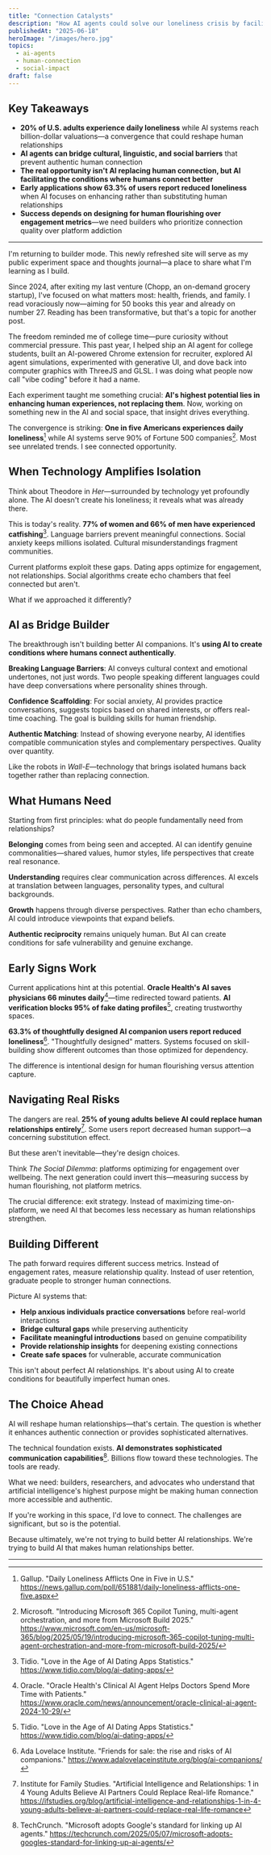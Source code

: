 ```yaml
---
title: "Connection Catalysts"
description: "How AI agents could solve our loneliness crisis by facilitating better human connections"
publishedAt: "2025-06-18"
heroImage: "/images/hero.jpg"
topics:
  - ai-agents
  - human-connection
  - social-impact
draft: false
---
```


## Key Takeaways

- **20% of U.S. adults experience daily loneliness** while AI systems reach billion-dollar valuations—a convergence that could reshape human relationships
- **AI agents can bridge cultural, linguistic, and social barriers** that prevent authentic human connection
- **The real opportunity isn't AI replacing human connection, but AI facilitating the conditions where humans connect better**
- **Early applications show 63.3% of users report reduced loneliness** when AI focuses on enhancing rather than substituting human relationships
- **Success depends on designing for human flourishing over engagement metrics**—we need builders who prioritize connection quality over platform addiction

---

I'm returning to builder mode. This newly refreshed site will serve as my public experiment space and thoughts journal—a place to share what I'm learning as I build.

Since 2024, after exiting my last venture (Chopp, an on-demand grocery startup), I've focused on what matters most: health, friends, and family. I read voraciously now—aiming for 50 books this year and already on number 27. Reading has been transformative, but that's a topic for another post.

The freedom reminded me of college time—pure curiosity without commercial pressure. This past year, I helped ship an AI agent for college students, built an AI-powered Chrome extension for recruiter, explored AI agent simulations, experimented with generative UI, and dove back into computer graphics with ThreeJS and GLSL. I was doing what people now call "vibe coding" before it had a name.

Each experiment taught me something crucial: **AI's highest potential lies in enhancing human experiences, not replacing them**. Now, working on something new in the AI and social space, that insight drives everything.

The convergence is striking: **One in five Americans experiences daily loneliness**[^1] while AI systems serve 90% of Fortune 500 companies[^2]. Most see unrelated trends. I see connected opportunity.

## When Technology Amplifies Isolation

Think about Theodore in _Her_—surrounded by technology yet profoundly alone. The AI doesn't create his loneliness; it reveals what was already there.

This is today's reality. **77% of women and 66% of men have experienced catfishing**[^3]. Language barriers prevent meaningful connections. Social anxiety keeps millions isolated. Cultural misunderstandings fragment communities.

Current platforms exploit these gaps. Dating apps optimize for engagement, not relationships. Social algorithms create echo chambers that feel connected but aren't.

What if we approached it differently?

## AI as Bridge Builder

The breakthrough isn't building better AI companions. It's **using AI to create conditions where humans connect authentically**.

**Breaking Language Barriers**: AI conveys cultural context and emotional undertones, not just words. Two people speaking different languages could have deep conversations where personality shines through.

**Confidence Scaffolding**: For social anxiety, AI provides practice conversations, suggests topics based on shared interests, or offers real-time coaching. The goal is building skills for human friendship.

**Authentic Matching**: Instead of showing everyone nearby, AI identifies compatible communication styles and complementary perspectives. Quality over quantity.

Like the robots in _Wall-E_—technology that brings isolated humans back together rather than replacing connection.

## What Humans Need

Starting from first principles: what do people fundamentally need from relationships?

**Belonging** comes from being seen and accepted. AI can identify genuine commonalities—shared values, humor styles, life perspectives that create real resonance.

**Understanding** requires clear communication across differences. AI excels at translation between languages, personality types, and cultural backgrounds.

**Growth** happens through diverse perspectives. Rather than echo chambers, AI could introduce viewpoints that expand beliefs.

**Authentic reciprocity** remains uniquely human. But AI can create conditions for safe vulnerability and genuine exchange.

## Early Signs Work

Current applications hint at this potential. **Oracle Health's AI saves physicians 66 minutes daily**[^4]—time redirected toward patients. **AI verification blocks 95% of fake dating profiles**[^5], creating trustworthy spaces.

**63.3% of thoughtfully designed AI companion users report reduced loneliness**[^6]. "Thoughtfully designed" matters. Systems focused on skill-building show different outcomes than those optimized for dependency.

The difference is intentional design for human flourishing versus attention capture.

## Navigating Real Risks

The dangers are real. **25% of young adults believe AI could replace human relationships entirely**[^7]. Some users report decreased human support—a concerning substitution effect.

But these aren't inevitable—they're design choices.

Think _The Social Dilemma_: platforms optimizing for engagement over wellbeing. The next generation could invert this—measuring success by human flourishing, not platform metrics.

The crucial difference: exit strategy. Instead of maximizing time-on-platform, we need AI that becomes less necessary as human relationships strengthen.

## Building Different

The path forward requires different success metrics. Instead of engagement rates, measure relationship quality. Instead of user retention, graduate people to stronger human connections.

Picture AI systems that:

- **Help anxious individuals practice conversations** before real-world interactions
- **Bridge cultural gaps** while preserving authenticity
- **Facilitate meaningful introductions** based on genuine compatibility
- **Provide relationship insights** for deepening existing connections
- **Create safe spaces** for vulnerable, accurate communication

This isn't about perfect AI relationships. It's about using AI to create conditions for beautifully imperfect human ones.

## The Choice Ahead

AI will reshape human relationships—that's certain. The question is whether it enhances authentic connection or provides sophisticated alternatives.

The technical foundation exists. **AI demonstrates sophisticated communication capabilities**[^8]. Billions flow toward these technologies. The tools are ready.

What we need: builders, researchers, and advocates who understand that artificial intelligence's highest purpose might be making human connection more accessible and authentic.

If you're working in this space, I'd love to connect. The challenges are significant, but so is the potential.

Because ultimately, we're not trying to build better AI relationships. We're trying to build AI that makes human relationships better.

---

[^1]: Gallup. "Daily Loneliness Afflicts One in Five in U.S." https://news.gallup.com/poll/651881/daily-loneliness-afflicts-one-five.aspx
[^2]: Microsoft. "Introducing Microsoft 365 Copilot Tuning, multi-agent orchestration, and more from Microsoft Build 2025." https://www.microsoft.com/en-us/microsoft-365/blog/2025/05/19/introducing-microsoft-365-copilot-tuning-multi-agent-orchestration-and-more-from-microsoft-build-2025/
[^3]: Tidio. "Love in the Age of AI Dating Apps Statistics." https://www.tidio.com/blog/ai-dating-apps/
[^4]: Oracle. "Oracle Health's Clinical AI Agent Helps Doctors Spend More Time with Patients." https://www.oracle.com/news/announcement/oracle-clinical-ai-agent-2024-10-29/
[^5]: Tidio. "Love in the Age of AI Dating Apps Statistics." https://www.tidio.com/blog/ai-dating-apps/
[^6]: Ada Lovelace Institute. "Friends for sale: the rise and risks of AI companions." https://www.adalovelaceinstitute.org/blog/ai-companions/
[^7]: Institute for Family Studies. "Artificial Intelligence and Relationships: 1 in 4 Young Adults Believe AI Partners Could Replace Real-life Romance." https://ifstudies.org/blog/artificial-intelligence-and-relationships-1-in-4-young-adults-believe-ai-partners-could-replace-real-life-romance
[^8]: TechCrunch. "Microsoft adopts Google's standard for linking up AI agents." https://techcrunch.com/2025/05/07/microsoft-adopts-googles-standard-for-linking-up-ai-agents/
